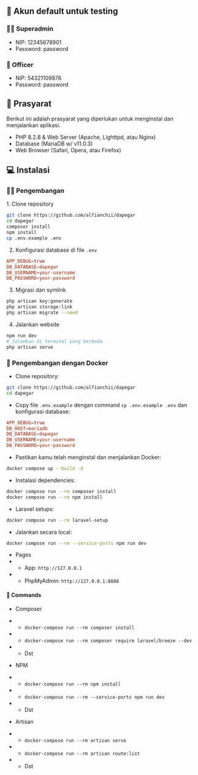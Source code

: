 <h2 id="testing-account">👤 Akun default untuk testing</h2>

### 👨‍🏫 Superadmin

-   NIP: 12345678901
-   Password: password

### 🧖 Officer

-   NIP: 54321109876
-   Password: password

<h2 id="pre-requisite">💾 Prasyarat</h2>

<p>Berikut ini adalah prasyarat yang diperlukan untuk menginstal dan menjalankan aplikasi.</p>

-   PHP 8.2.8 & Web Server (Apache, Lighttpd, atau Nginx)
-   Database (MariaDB w/ v11.0.3)
-   Web Browser (Safari, Opera, atau Firefox)

<h2 id="installation">💻 Instalasi</h2>

<h3 id="develop-yourself">🏃‍♂️ Pengembangan</h3>
1. Clone repository

```bash
git clone https://github.com/alfianchii/dapegar
cd dapegar
composer install
npm install
cp .env.example .env
```

2. Konfigurasi database di file `.env`

```conf
APP_DEBUG=true
DB_DATABASE=dapegar
DB_USERNAME=your-username
DB_PASSWORD=your-password
```

3. Migrasi dan symlink

```bash
php artisan key:generate
php artisan storage:link
php artisan migrate --seed
```

4. Jalankan website

```bash
npm run dev
# Jalankan di terminal yang berbeda
php artisan serve
```

<h3 id="develop-docker">🐳 Pengembangan dengan Docker</h3>

-   Clone repository:

```bash
git clone https://github.com/alfianchii/dapegar
cd dapegar
```

-   Copy file `.env.example` dengan command `cp .env.example .env` dan konfigurasi database:

```conf
APP_DEBUG=true
DB_HOST=mariadb
DB_DATABASE=dapegar
DB_USERNAME=your-username
DB_PASSWORD=your-password
```

-   Pastikan kamu telah menginstal dan menjalankan Docker:

```bash
docker compose up --build -d
```

-   Instalasi dependencies:

```bash
docker compose run --rm composer install
docker compose run --rm npm install
```

-   Laravel setups:

```bash
docker compose run --rm laravel-setup
```

-   Jalankan secara local:

```bash
docker compose run --rm --service-ports npm run dev
```

-   Pages
-   -   App: `http://127.0.0.1`
-   -   PhpMyAdmin: `http://127.0.0.1:8888`

<h4 id="docker-commands">🔐 Commands</h4>

-   Composer
-   -   `docker-compose run --rm composer install`
-   -   `docker-compose run --rm composer require laravel/breeze --dev`
-   -   Dst

-   NPM
-   -   `docker-compose run --rm npm install`
-   -   `docker-compose run --rm --service-ports npm run dev`
-   -   Dst

-   Artisan
-   -   `docker-compose run --rm artisan serve`
-   -   `docker-compose run --rm artisan route:list`
-   -   Dst
